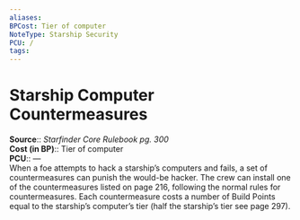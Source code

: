 ```yaml
---
aliases: 
BPCost: Tier of computer 
NoteType: Starship Security
PCU: /
tags: 
---
```


# Starship Computer Countermeasures

**Source**:: _Starfinder Core Rulebook pg. 300_  
**Cost (in BP)**:: Tier of computer  
**PCU**:: —  
When a foe attempts to hack a starship’s computers and fails, a set of countermeasures can punish the would-be hacker. The crew can install one of the countermeasures listed on page 216, following the normal rules for countermeasures. Each countermeasure costs a number of Build Points equal to the starship’s computer’s tier (half the starship’s tier
see page 297).
